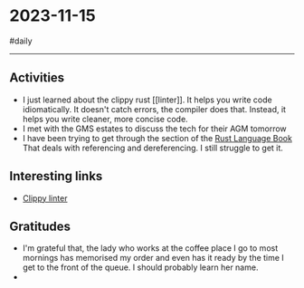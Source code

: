 # 2023-11-15

#daily

---

## Activities

- I just learned about the clippy rust [[linter]]. It helps you write code idiomatically. It doesn't catch errors, the compiler does that. Instead, it helps you write cleaner, more concise code.  
- I met with the GMS estates to discuss the tech for their AGM tomorrow
- I have been trying to get through the section of the [Rust Language Book](https://rust-book.cs.brown.edu/ch04-02-references-and-borrowing.html#rust-avoids-simultaneous-aliasing-and-mutation) That deals with referencing and dereferencing. I still struggle to get it. 

## Interesting links

- [Clippy linter](https://doc.rust-lang.org/clippy/usage.html)

## Gratitudes

- I'm grateful that, the lady who works at the coffee place I go to most mornings has memorised my order and even has it ready by the time I get to the front of the queue. I should probably learn her name. 
- 